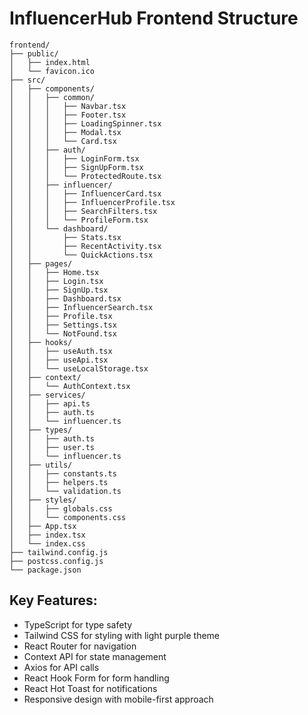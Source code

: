 # InfluencerHub Frontend Structure

```
frontend/
├── public/
│   ├── index.html
│   └── favicon.ico
├── src/
│   ├── components/
│   │   ├── common/
│   │   │   ├── Navbar.tsx
│   │   │   ├── Footer.tsx
│   │   │   ├── LoadingSpinner.tsx
│   │   │   ├── Modal.tsx
│   │   │   └── Card.tsx
│   │   ├── auth/
│   │   │   ├── LoginForm.tsx
│   │   │   ├── SignUpForm.tsx
│   │   │   └── ProtectedRoute.tsx
│   │   ├── influencer/
│   │   │   ├── InfluencerCard.tsx
│   │   │   ├── InfluencerProfile.tsx
│   │   │   ├── SearchFilters.tsx
│   │   │   └── ProfileForm.tsx
│   │   └── dashboard/
│   │       ├── Stats.tsx
│   │       ├── RecentActivity.tsx
│   │       └── QuickActions.tsx
│   ├── pages/
│   │   ├── Home.tsx
│   │   ├── Login.tsx
│   │   ├── SignUp.tsx
│   │   ├── Dashboard.tsx
│   │   ├── InfluencerSearch.tsx
│   │   ├── Profile.tsx
│   │   ├── Settings.tsx
│   │   └── NotFound.tsx
│   ├── hooks/
│   │   ├── useAuth.tsx
│   │   ├── useApi.tsx
│   │   └── useLocalStorage.tsx
│   ├── context/
│   │   └── AuthContext.tsx
│   ├── services/
│   │   ├── api.ts
│   │   ├── auth.ts
│   │   └── influencer.ts
│   ├── types/
│   │   ├── auth.ts
│   │   ├── user.ts
│   │   └── influencer.ts
│   ├── utils/
│   │   ├── constants.ts
│   │   ├── helpers.ts
│   │   └── validation.ts
│   ├── styles/
│   │   ├── globals.css
│   │   └── components.css
│   ├── App.tsx
│   ├── index.tsx
│   └── index.css
├── tailwind.config.js
├── postcss.config.js
└── package.json
```

## Key Features:
- TypeScript for type safety
- Tailwind CSS for styling with light purple theme
- React Router for navigation
- Context API for state management
- Axios for API calls
- React Hook Form for form handling
- React Hot Toast for notifications
- Responsive design with mobile-first approach
